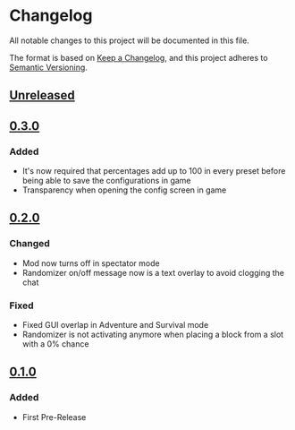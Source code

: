 # Changelog
All notable changes to this project will be documented in this file.

The format is based on [Keep a Changelog](https://keepachangelog.com/en/1.0.0/),
and this project adheres to [Semantic Versioning](https://semver.org/spec/v2.0.0.html).

## [Unreleased]

## [0.3.0]
### Added
- It's now required that percentages add up to 100 in every preset before being able to save the configurations in game
- Transparency when opening the config screen in game

## [0.2.0]
### Changed
- Mod now turns off in spectator mode
- Randomizer on/off message now is a text overlay to avoid clogging the chat

### Fixed
- Fixed GUI overlap in Adventure and Survival mode
- Randomizer is not activating anymore when placing a block from a slot with a 0% chance

## [0.1.0]
### Added
- First Pre-Release

[Unreleased]: https://github.com/esWhistler/RandomHotbarFabric/compare/0.3.0-1.18.2...HEAD
[0.3.0]: https://github.com/esWhistler/RandomHotbarFabric/compare/0.2.0-1.18.2...0.3.0-1.18.2
[0.2.0]: https://github.com/esWhistler/RandomHotbarFabric/compare/0.1.0-1.18.2...0.2.0-1.18.2
[0.1.0]: https://github.com/esWhistler/RandomHotbarFabric/releases/tag/0.1.0-1.18.2
